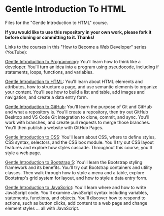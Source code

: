# Gentle Introduction To HTML
Files for the "Gentle Introduction to HTML" course.

**If you would like to use this repository in your own work, please fork it before cloning or committing to it. Thanks!**

Links to the courses in this "How to Become a Web Developer" series (YouTube):

[Gentle Introduction to Programming](https://youtu.be/yO4JaMVMerA): You'll learn how to think like a developer. You'll turn an idea into a program using pseudocode, including if statements, loops, functions, and variables.

[Gentle Introduction to HTML](https://youtu.be/6tBnZ-T4uDE): You'll learn about HTML elements and attributes, how to structure a page, and use semantic elements to organize your content. You'll see how to build a list and table, add images and navigation, and create a data entry form.

[Gentle Introduction to GitHub](https://youtu.be/pICJdbC7j0Q): You'll learn the purpose of Git and GitHub and what a repository is. You'll create a repository, then try out GitHub Desktop and VS Code Git integration to clone, commit, and sync. You'll work with branches, and create pull requests to merge those branches. You'll then publish a website with GitHub Pages.

[Gentle Introduction to CSS](https://youtu.be/3DAFg7tY4gE): You'll learn about CSS, where to define styles, CSS syntax, selectors, and the CSS box module. You'll try out CSS layout features and explore how styles cascade. Throughout this course, you'll style a web page.

[Gentle Introduction to Bootstrap 5](https://youtu.be/Yjs4PKmgPi0): You'll learn the Bootstrap styling framework and its benefits. You'll try out Bootstrap containers and utility classes. Then  walk through how to style a menu and a table, explore Bootstrap's grid system for layout, and how to style a data entry form.

[Gentle Introduction to JavaScript](https://youtu.be/jJLn5XxyXWc): You'll learn where and how to write JavaScript code. You'll examine JavaScript syntax including variables, statements, functions, and objects. You'll discover how to respond to actions, such as button clicks, add content to a web page and change element styles ... all with JavaScript. 
